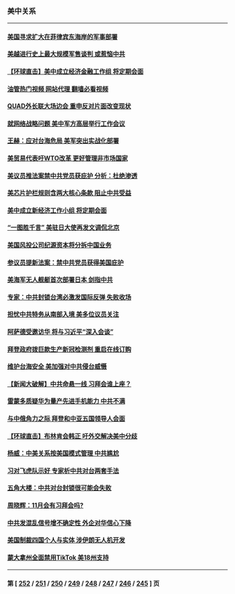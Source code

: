 ### 美中关系
---
#### [美国寻求扩大在菲律宾东海岸的军事部署](../../pages/nf1412576/n14079945.md?09241645) 
#### [美越进行史上最大规模军售谈判 或惹恼中共](../../pages/nf1412576/n14079940.md?09241645) 
#### [【环球直击】美中成立经济金融工作组 将定期会面](../../pages/nf1412576/n14079148.md?09241645) 
#### [油管热门视频 网站代理 翻墙必看视频](http://138.2.39.72:81/youtube.html?epic-marker?09241645)
#### [QUAD外长联大场边会 重申反对片面改变现状](../../pages/nf1412576/n14079720.md?09241645) 
#### [就网络战略问题 美中军方高层举行工作会议](../../pages/nf1412576/n14079590.md?09241645) 
#### [王赫：应对台海危局 美军突出实战化部署](../../pages/nf1412576/n14079445.md?09241645) 
#### [美贸易代表吁WTO改革 更好管理非市场国家](../../pages/nf1412576/n14079511.md?09241645) 
#### [美议员推法案禁中共党员获庇护 分析：杜绝渗透](../../pages/nf1412576/n14079204.md?09241645) 
#### [美芯片护栏规则含两大核心条款 阻止中共受益](../../pages/nf1412576/n14079376.md?09241645) 
#### [美中成立新经济工作小组 将定期会面](../../pages/nf1412576/n14079310.md?09241645) 
#### [“一图胜千言” 美驻日大使再发文调侃北京](../../pages/nf1412576/n14079154.md?09241645) 
#### [美国风投公司纪源资本将分拆中国业务](../../pages/nf1412576/n14079042.md?09241645) 
#### [参议员提新法案：禁中共党员获得美国庇护](../../pages/nf1412576/n14078905.md?09241645) 
#### [美海军无人舰艇首次部署日本 剑指中共](../../pages/nf1412576/n14078652.md?09241645) 
#### [专家：中共封锁台湾必激发国际反弹 失败收场](../../pages/nf1412576/n14078425.md?09241645) 
#### [担忧中共特务从南部入境 美多位议员关注](../../pages/nf1412576/n14078532.md?09241645) 
#### [阿萨德受邀访华 将与习近平“深入会谈”](../../pages/nf1412576/n14078489.md?09241645) 
#### [拜登政府拨巨款生产新冠检测剂 重启在线订购](../../pages/nf1412576/n14078082.md?09241645) 
#### [维护台海安全 美加强对中共侵台威慑](../../pages/nf1412576/n14077991.md?09241645) 
#### [【新闻大破解】中共命悬一线 习拜会谁上座？](../../pages/nf1412576/n14077937.md?09241645) 
#### [雷蒙多质疑华为量产先进手机能力 中共不满](../../pages/nf1412576/n14077863.md?09241645) 
#### [与中俄角力之际 拜登和中亚五国领导人会面](../../pages/nf1412576/n14077919.md?09241645) 
#### [【环球直击】布林肯会韩正 吁外交解决美中分歧](../../pages/nf1412576/n14076781.md?09241645) 
#### [杨威：中美关系按美国模式管理 中共尴尬](../../pages/nf1412576/n14077238.md?09241645) 
#### [习对飞虎队示好 专家析中共对台两套手法](../../pages/nf1412576/n14076991.md?09241645) 
#### [五角大楼：中共对台封锁很可能会失败](../../pages/nf1412576/n14077076.md?09241645) 
#### [周晓辉：11月会有习拜会吗?](../../pages/nf1412576/n14076945.md?09241645) 
#### [中共发混乱信号增不确定性 外企对华信心下降](../../pages/nf1412576/n14077017.md?09241645) 
#### [美国制裁四国个人与实体 涉伊朗无人机开发](../../pages/nf1412576/n14077046.md?09241645) 
#### [蒙大拿州全面禁用TikTok 美18州支持](../../pages/nf1412576/n14076876.md?09241645) 

---
#### 第 [ [252](./252.md?09241645) / [251](./251.md?09241645) / [250](./250.md?09241645) / [249](./249.md?09241645) / [248](./248.md?09241645) / [247](./247.md?09241645) / [246](./246.md?09241645) / [245](./245.md?09241645) ] 页
